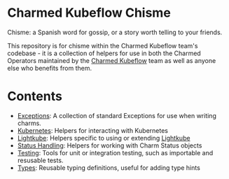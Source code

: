 # Charmed Kubeflow Chisme

Chisme: a Spanish word for gossip, or a story worth telling to your friends.  

This repository is for chisme within the Charmed Kubeflow team's codebase - it is a collection of helpers for use in 
both the Charmed Operators maintained by the [Charmed Kubeflow](ckf) team as well as anyone else who benefits from them.

# Contents

* [Exceptions](./src/charmed_kubeflow_chisme/exceptions/README.md): A collection of standard Exceptions for use when writing charms.
* [Kubernetes](./src/charmed_kubeflow_chisme/kubernetes/README.md): Helpers for interacting with Kubernetes
* [Lightkube](./src/charmed_kubeflow_chisme/lightkube/README.md): Helpers specific to using or extending [Lightkube](lightkube-rtd)
* [Status Handling](./src/charmed_kubeflow_chisme/status_handling/README.md): Helpers for working with Charm Status objects
* [Testing](./src/charmed_kubeflow_chisme/testing/README.md): Tools for unit or integration testing, such as importable and resusable tests.
* [Types](./src/charmed_kubeflow_chisme/types/README.md): Reusable typing definitions, useful for adding type hints

[ckf]: https://charmed-kubeflow.io/
[lightkube-rtd]: https://lightkube.readthedocs.io/en/latest/
